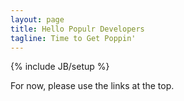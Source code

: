 ```yaml
---
layout: page
title: Hello Populr Developers
tagline: Time to Get Poppin'
---
```

{% include JB/setup %}

For now, please use the links at the top.



